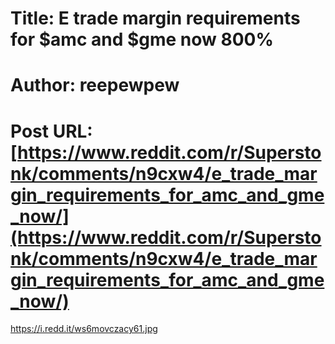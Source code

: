 # Title: E trade margin requirements for $amc and $gme now 800%
# Author: reepewpew
# Post URL: [https://www.reddit.com/r/Superstonk/comments/n9cxw4/e_trade_margin_requirements_for_amc_and_gme_now/](https://www.reddit.com/r/Superstonk/comments/n9cxw4/e_trade_margin_requirements_for_amc_and_gme_now/)


https://i.redd.it/ws6movczacy61.jpg